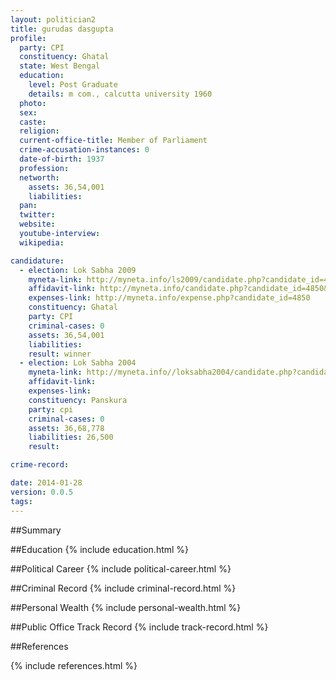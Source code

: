 ```yaml
---
layout: politician2
title: gurudas dasgupta
profile: 
  party: CPI
  constituency: Ghatal
  state: West Bengal
  education: 
    level: Post Graduate
    details: m com., calcutta university 1960
  photo: 
  sex: 
  caste: 
  religion: 
  current-office-title: Member of Parliament
  crime-accusation-instances: 0
  date-of-birth: 1937
  profession: 
  networth: 
    assets: 36,54,001
    liabilities: 
  pan: 
  twitter: 
  website: 
  youtube-interview: 
  wikipedia: 

candidature: 
  - election: Lok Sabha 2009
    myneta-link: http://myneta.info/ls2009/candidate.php?candidate_id=4850
    affidavit-link: http://myneta.info/candidate.php?candidate_id=4850&scan=original
    expenses-link: http://myneta.info/expense.php?candidate_id=4850
    constituency: Ghatal 
    party: CPI
    criminal-cases: 0
    assets: 36,54,001
    liabilities: 
    result: winner 
  - election: Lok Sabha 2004
    myneta-link: http://myneta.info//loksabha2004/candidate.php?candidate_id=5382
    affidavit-link: 
    expenses-link: 
    constituency: Panskura 
    party: cpi
    criminal-cases: 0
    assets: 36,68,778
    liabilities: 26,500
    result:  

crime-record: 

date: 2014-01-28
version: 0.0.5
tags: 
---
```

##Summary


##Education
{% include education.html %}


##Political Career
{% include political-career.html %}


##Criminal Record
{% include criminal-record.html %}


##Personal Wealth
{% include personal-wealth.html %}


##Public Office Track Record
{% include track-record.html %}


##References


{% include references.html %}